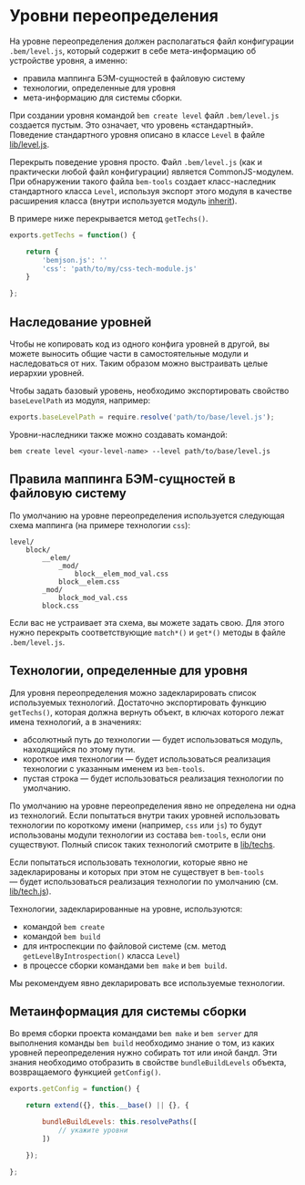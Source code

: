 # Уровни переопределения

На уровне переопределения должен располагаться файл конфигурации `.bem/level.js`, который содержит в себе мета-информацию об устройстве уровня, а именно:

* правила маппинга БЭМ-сущностей в файловую систему
* технологии, определенные для уровня
* мета-информацию для системы сборки.

При создании уровня командой `bem create level` файл `.bem/level.js` создается пустым. Это означает, что уровень «стандартный». Поведение стандартного уровня описано в классе `Level` в файле [lib/level.js](https://github.com/bem/bem-tools/blob/support/0.9.x/lib/level.js).

Перекрыть поведение уровня просто. Файл `.bem/level.js` (как и практически любой файл конфигурации) является CommonJS-модулем. При обнаружении такого файла `bem-tools` создает класс-наследник стандартного класса `Level`, используя экспорт этого модуля в качестве расширения класса (внутри используется модуль [inherit](https://github.com/dfilatov/node-inherit)).

В примере ниже перекрывается метод `getTechs()`.

```js
exports.getTechs = function() {

    return {
        'bemjson.js': ''
        'css': 'path/to/my/css-tech-module.js'
    }

};
```

## Наследование уровней

Чтобы не копировать код из одного конфига уровней в другой, вы можете выносить общие части в самостоятельные модули и наследоваться от них. Таким образом можно выстраивать целые иерархии уровней.

Чтобы задать базовый уровень, необходимо экспортировать свойство `baseLevelPath` из модуля, например:

```js
exports.baseLevelPath = require.resolve('path/to/base/level.js');
```

Уровни-наследники также можно создавать командой:

```
bem create level <your-level-name> --level path/to/base/level.js
```

## Правила маппинга БЭМ-сущностей в файловую систему

По умолчанию на уровне переопределения используется следующая схема маппинга (на примере технологии `css`):

```
level/
    block/
        __elem/
            _mod/
                block__elem_mod_val.css
            block__elem.css
        _mod/
            block_mod_val.css
        block.css
```

Если вас не устраивает эта схема, вы можете задать свою. Для этого нужно перекрыть соответствующие `match*()` и `get*()` методы в файле `.bem/level.js`.

## Технологии, определенные для уровня

Для уровня переопределения можно задекларировать список используемых технологий. Достаточно экспортировать функцию `getTechs()`, которая должна вернуть объект, в ключах которого лежат имена технологий, а в значениях:

* абсолютный путь до технологии — будет использоваться модуль, находящийся по этому пути.
* короткое имя технологии — будет использоваться реализация технологии с указанным именем из `bem-tools`.
* пустая строка — будет использоваться реализация технологии по умолчанию.

По умолчанию на уровне переопределения явно не определена ни одна из технологий. Если попытаться внутри таких уровней использовать технологии по короткому имени (например, `css` или `js`) то будут использованы модули технологии
из состава `bem-tools`, если они существуют. Полный список таких технологий смотрите в [lib/techs](https://github.com/bem/bem-tools/tree/support/0.9.x/lib/techs).

Если попытаться использовать технологии, которые явно не задекларированы и которых при этом не существует в `bem-tools` — будет использоваться реализация технологии по умолчанию (см. [lib/tech.js](https://github.com/bem/bem-tools/blob/support/0.9.x/lib/level.js)).

Технологии, задекларированные на уровне, используются:

* командой `bem create`
* командой `bem build`
* для интроспекции по файловой системе (см. метод `getLevelByIntrospection()` класса `Level`)
* в процессе сборки командами `bem make` и `bem build`.

Мы рекомендуем явно декларировать все используемые технологии.

## Метаинформация для системы сборки

Во время сборки проекта командами `bem make` и `bem server` для выполнения команды `bem build` необходимо знание о том, из каких уровней переопределения нужно собирать тот или иной бандл. Эти знания необходимо отобразить в свойстве
`bundleBuildLevels` объекта, возвращаемого функцией `getConfig()`.

```js
exports.getConfig = function() {

    return extend({}, this.__base() || {}, {

        bundleBuildLevels: this.resolvePaths([
            // укажите уровни
        ])

    });

};
```
